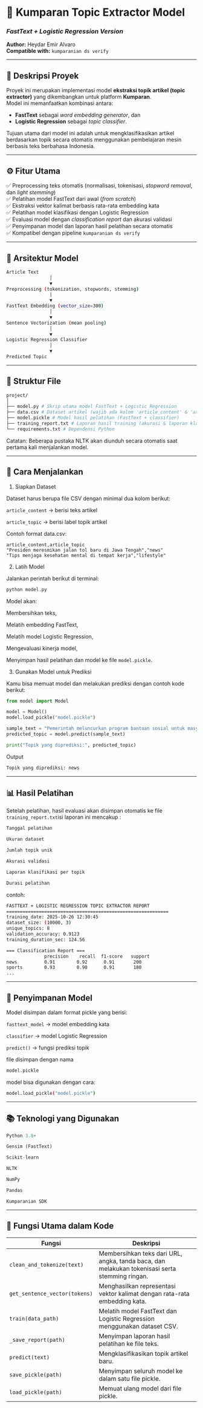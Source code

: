 # 📰 Kumparan Topic Extractor Model  
### *FastText + Logistic Regression Version*  
**Author:** Heydar Emir Alvaro  
**Compatible with:** `kumparanian ds verify`

---

## 📘 Deskripsi Proyek
Proyek ini merupakan implementasi model **ekstraksi topik artikel (topic extractor)** yang dikembangkan untuk platform **Kumparan**.  
Model ini memanfaatkan kombinasi antara:
- **FastText** sebagai *word embedding generator*, dan  
- **Logistic Regression** sebagai *topic classifier*.

Tujuan utama dari model ini adalah untuk mengklasifikasikan artikel berdasarkan topik secara otomatis menggunakan pembelajaran mesin berbasis teks berbahasa Indonesia.

---

## ⚙️ Fitur Utama
✅ Preprocessing teks otomatis (normalisasi, tokenisasi, *stopword removal*, dan *light stemming*)  
✅ Pelatihan model FastText dari awal (*from scratch*)  
✅ Ekstraksi vektor kalimat berbasis rata-rata embedding kata  
✅ Pelatihan model klasifikasi dengan Logistic Regression  
✅ Evaluasi model dengan *classification report* dan akurasi validasi  
✅ Penyimpanan model dan laporan hasil pelatihan secara otomatis  
✅ Kompatibel dengan pipeline `kumparanian ds verify`

---

## 🧠 Arsitektur Model
```bash
Article Text
                │
                ▼
Preprocessing (tokenization, stopwords, stemming)
                |
                ▼
FastText Embedding (vector_size=300)
                │
                ▼
Sentence Vectorization (mean pooling)
                │
                ▼
Logistic Regression Classifier
                │
                ▼
Predicted Topic
```

---

## 🧩 Struktur File
```bash
project/
│
├── model.py # Skrip utama model FastText + Logistic Regression
├── data.csv # Dataset artikel (wajib ada kolom 'article_content' & 'article_topic')
├── model.pickle # Model hasil pelatihan (FastText + classifier)
├── training_report.txt # Laporan hasil training (akurasi & laporan klasifikasi)
└── requirements.txt # Dependensi Python
```
Catatan:
Beberapa pustaka NLTK akan diunduh secara otomatis saat pertama kali menjalankan model.

---
## 🧾 Cara Menjalankan
1. Siapkan Dataset

Dataset harus berupa file CSV dengan minimal dua kolom berikut:

`article_content` → berisi teks artikel

`article_topic` → berisi label topik artikel

Contoh format data.csv:
```csv
article_content,article_topic
"Presiden meresmikan jalan tol baru di Jawa Tengah","news"
"Tips menjaga kesehatan mental di tempat kerja","lifestyle"
```
2. Latih Model

Jalankan perintah berikut di terminal:
```bash
python model.py
```
Model akan:

Membersihkan teks,

Melatih embedding FastText,

Melatih model Logistic Regression,

Mengevaluasi kinerja model,

Menyimpan hasil pelatihan dan model ke file `model.pickle`.

3. Gunakan Model untuk Prediksi

Kamu bisa memuat model dan melakukan prediksi dengan contoh kode berikut:

```python
from model import Model

model = Model()
model.load_pickle("model.pickle")

sample_text = "Pemerintah meluncurkan program bantuan sosial untuk masyarakat"
predicted_topic = model.predict(sample_text)

print("Topik yang diprediksi:", predicted_topic)
```
Output
```bash
Topik yang diprediksi: news
```
---
## 📊 Hasil Pelatihan
Setelah pelatihan, hasil evaluasi akan disimpan otomatis ke file `training_report.txt`isi laporan ini mencakup :
```bash
Tanggal pelatihan

Ukuran dataset

Jumlah topik unik

Akurasi validasi

Laporan klasifikasi per topik

Durasi pelatihan
```
contoh:
```bash
FASTTEXT + LOGISTIC REGRESSION TOPIC EXTRACTOR REPORT
============================================================
training_date: 2025-10-26 12:30:45
dataset_size: (10000, 3)
unique_topics: 8
validation_accuracy: 0.9123
training_duration_sec: 124.56

=== Classification Report ===
              precision    recall  f1-score   support
news          0.91        0.92      0.91       200
sports        0.93        0.90      0.91       180
...
```
---
## 💾 Penyimpanan Model
Model disimpan dalam format pickle yang berisi:

`fasttext_model` → model embedding kata

`classifier` → model Logistic Regression

`predict()` → fungsi prediksi topik

file disimpan dengan nama 
```bash
model.pickle
```
model bisa digunakan dengan cara:
```bash
model.load_pickle("model.pickle")
```
---
## 📚 Teknologi yang Digunakan
```python
Python 3.8+

Gensim (FastText)

Scikit-learn

NLTK

NumPy

Pandas

Kumparanian SDK
```
---
## 🧹 Fungsi Utama dalam Kode
| Fungsi | Deskripsi |
|--------|------------|
| `clean_and_tokenize(text)` | Membersihkan teks dari URL, angka, tanda baca, dan melakukan tokenisasi serta stemming ringan. |
| `get_sentence_vector(tokens)` | Menghasilkan representasi vektor kalimat dengan rata-rata embedding kata. |
| `train(data_path)` | Melatih model FastText dan Logistic Regression menggunakan dataset CSV. |
| `_save_report(path)` | Menyimpan laporan hasil pelatihan ke file teks. |
| `predict(text)` | Mengklasifikasikan topik artikel baru. |
| `save_pickle(path)` | Menyimpan seluruh model ke dalam satu file pickle. |
| `load_pickle(path)` | Memuat ulang model dari file pickle. |